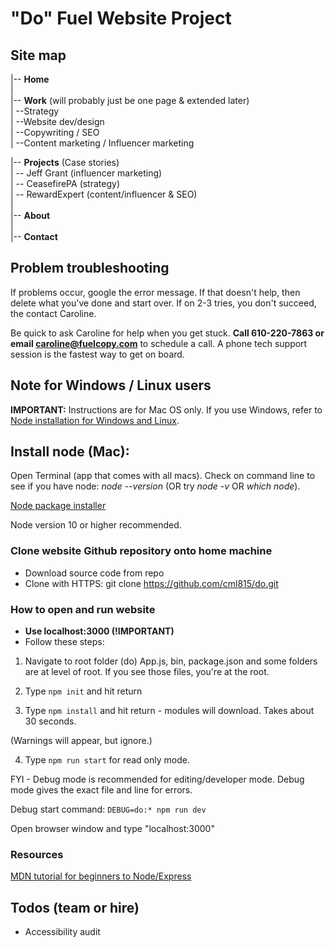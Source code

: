 "Do" Fuel Website Project
=========================

## Site map

|-- **Home**  
|  
|-- **Work** (will probably just be one page & extended later)    
|    --Strategy   
|    --Website dev/design   
|    --Copywriting / SEO   
|    --Content marketing / Influencer marketing  
  
|-- **Projects** (Case stories)  
|   -- Jeff Grant (influencer marketing)  
|   -- CeasefirePA (strategy)  
|   -- RewardExpert (content/influencer & SEO)  
|  
|-- **About**   
|  
|-- **Contact**   

## Problem troubleshooting

If problems occur, google the error message. If that doesn't help, then delete what you've done and start over. If on 2-3 tries, you don't succeed, the contact Caroline.

Be quick to ask Caroline for help when you get stuck. **Call 610-220-7863 or email caroline@fuelcopy.com** to schedule a call. A phone tech support session is the fastest way to get on board.

## Note for Windows / Linux users

**IMPORTANT:** Instructions are for Mac OS only. If you use Windows, refer to [Node installation for Windows and Linux](https://nodejs.org/en/download/).

## Install node (Mac):

Open Terminal (app that comes with all macs). Check on command line to see if you have node: *node --version* (OR try *node -v* OR *which node*).

[Node package installer](https://nodejs.org/en/download/)

Node version 10 or higher recommended. 

### Clone website Github repository onto home machine 

* Download source code from repo
* Clone with HTTPS: git clone https://github.com/cml815/do.git

### How to open and run website

* **Use localhost:3000 (!IMPORTANT)**
* Follow these steps:

1) Navigate to root folder (do) App.js, bin, package.json and some folders are at level of root. If you see those files, you're at the root. 

2) Type ```npm init``` and hit return

3) Type ```npm install``` and hit return - modules will download. Takes about 30 seconds. 

(Warnings will appear, but ignore.)

4) Type ```npm run start``` for read only mode. 

FYI - Debug mode is recommended for editing/developer mode. Debug mode gives the exact file and line for errors.

Debug start command: ```DEBUG=do:* npm run dev```

Open browser window and type "localhost:3000" 

### Resources

[MDN tutorial for beginners to Node/Express](https://developer.mozilla.org/en-US/docs/Learn/Server-side/Express_Nodejs/Introduction)

## Todos (team or hire) 

* Accessibility audit





